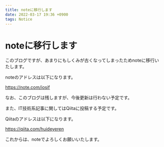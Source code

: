 ```yaml
---
title: noteに移行します
date: 2022-03-17 19:36 +0900
tags: Notice
---
```


# noteに移行します

このブログですが、あまりにもしくみが古くなってしまったためnoteに移行いたします。

noteのアドレスは以下になります。

https://note.com/iosif

なお、このブログは残しますが、今後更新は行わない予定です。

また、IT技術系記事に関してはQiitaに投稿する予定です。

Qiitaのアドレスは以下になります。

https://qiita.com/huideyeren

これからは、noteでよろしくお願いいたします。